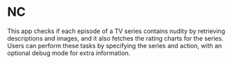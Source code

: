 # NC
This app checks if each episode of a TV series contains nudity by retrieving descriptions and images, and it also fetches the rating charts for the series. Users can perform these tasks by specifying the series and action, with an optional debug mode for extra information.
